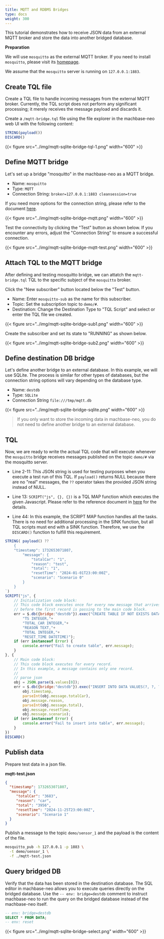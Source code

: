 ```yaml
---
title: MQTT and RDBMS Bridges
type: docs
weight: 300
---
```


This tutorial demonstrates how to receive JSON data from an external MQTT broker and store the data into another bridged database.

**Preparation**

We will use `mosquitto` as the external MQTT broker.
If you need to install `mosquitto`, please visit its [homepage](https://mosquitto.org).

We assume that the `mosquitto` server is running on `127.0.0.1:1883`.

## Create TQL file

Create a TQL file to handle incoming messages from the external MQTT broker.
Currently, the TQL script does not perform any significant processing; it merely receives the message payload and discards it.

Create a `/mqtt-bridge.tql` file using the file explorer in the machbase-neo web UI with the following content:

```js
STRING(payload())
DISCARD()
```

{{< figure src="../img/mqtt-sqlite-bridge-tql-1.png" width="600" >}}

## Define MQTT bridge

Let's set up a bridge "mosquitto" in the machbase-neo as a MQTT bridge.

- Name: `mosquitto`
- Type: `MQTT`
- Connection String: `broker=127.0.0.1:1883 cleansession=true`

If you need more options for the connection string, please refer to the document [here](/neo/bridges/21.mqtt/).

{{< figure src="../img/mqtt-sqlite-bridge-mqtt.png" width="600" >}}

Test the connectivity by clicking the "Test" button as shown below. If you encounter any errors, adjust the "Connection String" to ensure a successful connection.

{{< figure src="../img/mqtt-sqlite-bridge-mqtt-test.png" width="600" >}}


## Attach TQL to the MQTT bridge

After defining and testing mosquitto bridge, we can attatch the `mqtt-bridge.tql` TQL to the specific subject of the `mosquitto` broker.

Click the "New subscriber" button located below the "Test" button.

- Name: Enter `mosquitto-sub` as the name for this subscriber.
- Topic: Set the subscription topic to `demo/#`.
- Destination: Change the Destination Type to "TQL Script" and select or enter the TQL file we created.

{{< figure src="../img/mqtt-sqlite-bridge-sub1.png" width="600" >}}

Create the subscriber and set its state to "RUNNING" as shown below.

{{< figure src="../img/mqtt-sqlite-bridge-sub2.png" width="600" >}}

## Define destination DB bridge

Let's define another bridge to an external database. In this example, we will use SQLite. The process is similar for other types of databases, but the connection string options will vary depending on the database type.

- Name: `destdb`
- Type: `SQLite`
- Connection String `file:///tmp/mqtt.db`

{{< figure src="../img/mqtt-sqlite-bridge-sqlite.png" width="600" >}}

> If you only want to store the incoming data in machbase-neo, you do not need to define another bridge to an external database.

## TQL

Now, we are ready to write the actual TQL code that will execute whenever the `mosquitto` bridge receives messages published on the topic `demo/#` via the mosquitto server.

- Line 2-11: This JSON string is used for testing purposes when you execute a test run of this TQL. If `payload()` returns NULL because there are no "real" messages, the `??` operator takes the provided JSON string instead of NULL.

- Line 13: `SCRIPT("js", {}, {})` is a TQL MAP function which executes the given Javascript. Please refer to the reference document in [here](/neo/tql/script/) for the details.

- Line 44: In this example, the SCRIPT MAP function handles all the tasks. There is no need for additional processing in the SINK function, but all TQL scripts must end with a SINK function. Therefore, we use the `DISCARD()` function to fulfill this requirement.

```js {linenos=table,hl_lines=["17-22","33-40"],linenostart=1}
STRING( payload() ?? `
    {
    "timestamp": 1732653071807,
        "message": {
            "totalCar": "1",
            "reason": "test",
            "total": "1",
            "resetTime": "2024-01-01T23:00:00Z",
            "scenario": "Scenario 0"
        }
    }
`)
SCRIPT("js", {
    // Initialization code block:
    // This code block executes once for every new message that arrives,
    // before the first record is passing to the main code block.
    err = $.db({bridge:"destdb"}).exec("CREATE TABLE IF NOT EXISTS DATA ("+
        "TS INTEGER,"+
        "TOTAL_CAR INTEGER,"+
        "REASON TEXT,"+
        "TOTAL INTEGER,"+
        "RESET_TIME DATETIME)");
    if (err instanceof Error) {
        console.error("Fail to create table", err.message);
    }
}, {
    // Main code block:
    // This code block executes for every record.
    // In this example, a message contains only one record.
    //
    // parse json
    obj = JSON.parse($.values[0]);    
    err = $.db({bridge:"destdb"}).exec("INSERT INTO DATA VALUES(?, ?, ?, ?, ?)",
        obj.timestamp,
        parseInt(obj.message.totalCar),
        obj.message.reason,
        parseInt(obj.message.total),
        obj.message.resetTime,
        obj.message.scenario);
    if (err instanceof Error) {
        console.error("Fail to insert into table", err.message);
    }
})
DISCARD()
```


## Publish data

Prepare test data in a json file.

**mqtt-test.json**

```json
{
  "timestamp": 1732653071807,
  "message": {
     "totalCar": "3683",
     "reason": "car",
     "total": "3956",
     "resetTime": "2024-11-25T23:00:00Z",
     "scenario": "Scenario 1"
  }
}
```

Publish a message to the topic `demo/sensor_1` and the payload is the content of the file.

```sh
mosquitto_pub -h 127.0.0.1 -p 1883 \
  -t demo/sensor_1 \
  -f ./mqtt-test.json
```

## Query bridged DB

Verify that the data has been stored in the destination database. The SQL editor in machbase-neo allows you to execute queries directly on the bridged database. Use the `-- env: bridge=destdb` comment to instruct machbase-neo to run the query on the bridged database instead of the machbase-neo itself.

```sql
-- env: bridge=destdb
SELECT * FROM DATA;
-- env: reset
```

{{< figure src="../img/mqtt-sqlite-bridge-select.png" width="600" >}}